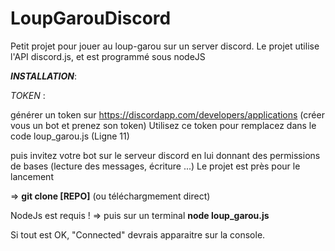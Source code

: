 # LoupGarouDiscord
Petit projet pour jouer au loup-garou sur un server discord.
Le projet utilise l'API discord.js, et est programmé sous nodeJS


***INSTALLATION***: 

*TOKEN* :

générer un token sur https://discordapp.com/developers/applications (créer vous un bot et prenez son token)
Utilisez ce token pour remplacez dans le code loup_garou.js (Ligne 11)

puis invitez votre bot sur le serveur discord en lui donnant des permissions de bases (lecture des messages, écriture ...)
Le projet est près pour le lancement

=> 
**git clone [REPO]** (ou téléchargmement direct)

NodeJs est requis ! 
=> puis sur un terminal
**node loup_garou.js**

Si tout est OK, "Connected" devrais apparaitre sur la console.



